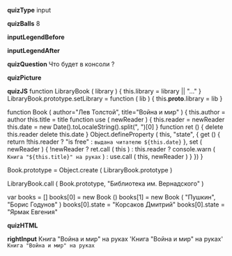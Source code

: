 ____quizType____
input

____quizBalls____
8

____inputLegendBefore____


____inputLegendAfter____


____quizQuestion____
Что будет в консоли ?

____quizPicture____


____quizJS____
function LibraryBook ( library ) {
    this.library = library || "..."
}
LibraryBook.prototype.setLibrary = function ( lib ) {
    this.__proto__.library = lib
}

function Book ( author="Лев Толстой", title="Война и мир" ) {
    this.author = author
    this.title = title
    function use ( newReader ) {
        this.reader = newReader
        this.date = new Date().toLocaleString().split(", ")[0]
    }
    function ret () {
        delete this.reader
        delete this.date
    }
    Object.defineProperty ( this, "state", {
        get () {
            return !this.reader ? "is free" : `выдана читателю ${this.date}`
        },
        set ( newReader ) {
            !newReader ? ret.call ( this ) :
                this.reader ?
                    console.warn ( `Книга "${this.title}" на руках` ) :
                    use.call ( this, newReader )
        }
    })
}

Book.prototype = Object.create ( LibraryBook.prototype )

LibraryBook.call ( Book.prototype, "Библиотека им. Вернадского" )

var books = []
books[0] = new Book ()
books[1] = new Book ( "Пушкин", "Борис Годунов" )
books[0].state = "Корсаков Дмитрий"
books[0].state = "Ярмак Евгения"

____quizHTML____


____rightInput____
Книга "Война и мир" на руках
'Книга "Война и мир" на руках'
`Книга "Война и мир" на руках`
